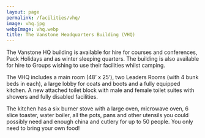 ```yaml
---
layout: page
permalink: /facilities/vhq/
image: vhq.jpg
webpImage: vhq.webp
title: The Vanstone Headquarters Building (VHQ)
---
```


The Vanstone HQ building is available for hire for courses and conferences, Pack Holidays and as winter sleeping quarters. The building is also available for hire to Groups wishing to use their facilities whilst camping.

The VHQ includes a main room (48’ x 25’), two Leaders Rooms (with 4 bunk beds in each), a large lobby for coats and boots and a fully equipped kitchen. A new attached toilet block with male and female toilet suites with showers and fully disabled facilities.

The kitchen has a six burner stove with a large oven, microwave oven, 6 slice toaster, water boiler, all the pots, pans and other utensils you could possibly need and enough china and cutlery for up to 50 people. You only need to bring your own food!
